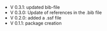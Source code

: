 - V 0.3.1: updated bib-file
- V 0.3.0: Update of references in the .bib file
- V 0.2.0: added a .ssf file
- V 0.1.1: package creation
